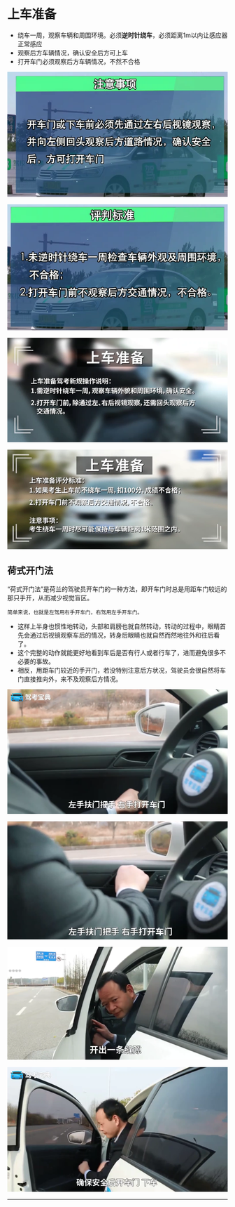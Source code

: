 # 上车准备

* 绕车一周，观察车辆和周围环境。必须**逆时针绕车**，必须距离1m以内让感应器正常感应
* 观察后方车辆情况，确认安全后方可上车
* 打开车门必须观察后方车辆情况，不然不合格

![1545185369577.png](image/1545185369577.png)

![1545185379093.png](image/1545185379093.png)

![1545185464985.png](image/1545185464985.png)

![1545185872283.png](image/1545185872283.png)


## 荷式开门法

“荷式开门法”是荷兰的驾驶员开车门的一种方法，即开车门时总是用距车门较远的那只手开，从而减少视觉盲区。

```
简单来说，也就是左驾用右手开车门，右驾用左手开车门。
```

* 这样上半身也惯性地转动，头部和肩膀也就自然转动，转动的过程中，眼睛首先会通过后视镜观察车后的情况，转身后眼睛也就自然而然地往外和往后看了。
* 这个完整的动作就能更好地看到车后是否有行人或者行车了，进而避免很多不必要的事故。
* 相反，用距车门较近的手开门，若没特别注意后方状况，驾驶员会很自然将车门直接推向外，来不及观察后方情况。

![1545185732922.png](image/1545185732922.png)

![1545185704196.png](image/1545185704196.png)

![1545185741444.png](image/1545185741444.png)

![1545185752900.png](image/1545185752900.png)



---
